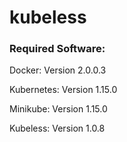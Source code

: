 # kubeless

### Required Software:
Docker: Version 2.0.0.3

Kubernetes: Version 1.15.0

Minikube: Version 1.15.0

Kubeless: Version 1.0.8
